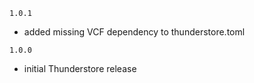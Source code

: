 `1.0.1`
- added missing VCF dependency to thunderstore.toml

`1.0.0`
- initial Thunderstore release

